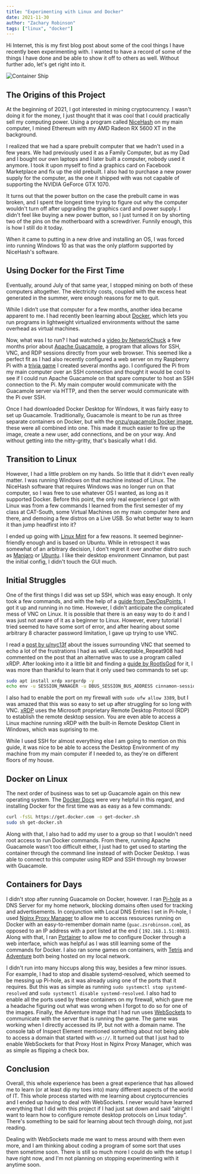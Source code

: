 ```yaml
---
title: "Experimenting with Linux and Docker"
date: 2021-11-30
author: "Zachary Robinson"
tags: ["linux", "docker"]
---
```


Hi Internet, this is my first blog post about some of the cool things I have recently been experimenting with. I wanted to have a record of some of the things I have done and be able to show it off to others as well. Without further ado, let's get right into it.

![Container Ship](https://zsrobinson.com/posts/experimenting-with-linux-and-docker/images/aerial-view-of-cargo-ship-large.jpg)

## The Origins of this Project

At the beginning of 2021, I got interested in mining cryptocurrency. I wasn't doing it for the money, I just thought that it was cool that I could practically sell my computing power. Using a program called [NiceHash](https://www.nicehash.com/) on my main computer, I mined Ethereum with my AMD Radeon RX 5600 XT in the background.

I realized that we had a spare prebuilt computer that we hadn't used in a few years. We had previously used it as a Family Computer, but as my Dad and I bought our own laptops and I later built a computer, nobody used it anymore. I took it upon myself to find a graphics card on Facebook Marketplace and fix up the old prebuilt. I also had to purchase a new power supply for the computer, as the one it shipped with was not capable of supporting the NVIDIA GeForce GTX 1070.

It turns out that the power button on the case the prebuilt came in was broken, and I spent the longest time trying to figure out why the computer wouldn't turn off after upgrading the graphics card and power supply. I didn't feel like buying a new power button, so I just turned it on by shorting two of the pins on the motherboard with a screwdriver. Funnily enough, this is how I still do it today.

When it came to putting in a new drive and installing an OS, I was forced into running Windows 10 as that was the only platform supported by NiceHash's software.

## Using Docker for the First Time

Eventually, around July of that same year, I stopped mining on both of these computers altogether. The electricity costs, coupled with the excess heat generated in the summer, were enough reasons for me to quit.

While I didn’t use that computer for a few months, another idea became apparent to me. I had recently been learning about [Docker](https://www.docker.com/), which lets you run programs in lightweight virtualized environments without the same overhead as virtual machines.

Now, what was I to run? I had watched a [video by NetworkChuck](https://youtu.be/gsvS2M5knOw) a few months prior about [Apache Guacamole](https://guacamole.apache.org/), a program that allows for SSH, VNC, and RDP sessions directly from your web browser. This seemed like a perfect fit as I had also recently configured a web server on my Raspberry Pi with a [trivia game](https://github.com/zsrobinson/trivia) I created several months ago. I configured the Pi from my main computer over an SSH connection and thought it would be cool to see if I could run Apache Guacamole on that spare computer to host an SSH connection to the Pi. My main computer would communicate with the Guacamole server via HTTP, and then the server would communicate with the Pi over SSH.

Once I had downloaded Docker Desktop for Windows, it was fairly easy to set up Guacamole. Traditionally, Guacamole is meant to be run as three separate containers on Docker, but with the [onzu/guacamole Docker image](https://hub.docker.com/r/oznu/guacamole), these were all combined into one. This made it much easier to fire up the image, create a new user, add connections, and be on your way. And without getting into the nitty-gritty, that's basically what I did.

## Transition to Linux

However, I had a little problem on my hands. So little that it didn't even really matter. I was running Windows on that machine instead of Linux. The NiceHash software that requires Windows was no longer run on that computer, so I was free to use whatever OS I wanted, as long as it supported Docker. Before this point, the only real experience I got with Linux was from a few commands I learned from the first semester of my class at CAT-South, some Virtual Machines on my main computer here and there, and demoing a few distros on a Live USB. So what better way to learn it than jump headfirst into it?

I ended up going with [Linux Mint](https://linuxmint.com/) for a few reasons. It seemed beginner-friendly enough and is based on Ubuntu. While in retrospect it was somewhat of an arbitrary decision, I don't regret it over another distro such as [Manjaro](https://manjaro.org/) or [Ubuntu](https://ubuntu.com/). I like their desktop environment Cinnamon, but past the initial config, I didn't touch the GUI much.

## Initial Struggles

One of the first things I did was set up SSH, which was easy enough. It only took a few commands, and with the help of a [guide from DevOpsPoints](https://devopspoints.com/linux-mint-accessing-your-system-via-ssh.html), I got it up and running in no time. However, I didn't anticipate the complicated mess of VNC on Linux. It is possible that there is an easy way to do it and I was just not aware of it as a beginner to Linux. However, every tutorial I tried seemed to have some sort of error, and after hearing about some arbitrary 8 character password limitation, I gave up trying to use VNC.

I read a [post by u/nyc13f](https://www.reddit.com/r/sysadmin/comments/q93l6f/why_is_headless_vnc_server_such_a_pain_to_setup/) about the issues surrounding VNC that seemed to echo a lot of the frustrations I had as well. u/Acceptable_Repeat908 had commented on the post that an alternative was to use a program called xRDP. After looking into it a little bit and finding a [guide by RootIsGod](https://www.rootisgod.com/2020/Using-RDP-With-Linux-Mint-20-Cinnamon/) for it, I was more than thankful to learn that it only used two commands to set up:

```bash
sudo apt install xrdp xorgxrdp -y
echo env -u SESSION_MANAGER -u DBUS_SESSION_BUS_ADDRESS cinnamon-session>~/.xsession
```

I also had to enable the port on my firewall with `sudo ufw allow 3389`, but I was amazed that this was so easy to set up after struggling for so long with VNC. [xRDP](http://xrdp.org/) uses the Microsoft proprietary Remote Desktop Protocol (RDP) to establish the remote desktop session. You are even able to access a Linux machine running xRDP with the built-in Remote Desktop Client in Windows, which was suprising to me.

While I used SSH for almost everything else I am going to mention on this guide, it was nice to be able to access the Desktop Environment of my machine from my main computer if I needed to, as they're on different floors of my house.

## Docker on Linux

The next order of business was to set up Guacamole again on this new operating system. The [Docker Docs](https://docs.docker.com/engine/install/debian/) were very helpful in this regard, and installing Docker for the first time was as easy as a few commands:

```bash
curl -fsSL https://get.docker.com -o get-docker.sh
sudo sh get-docker.sh
```

Along with that, I also had to add my user to a group so that I wouldn't need root access to run Docker commands. From there, running Apache Guacamole wasn't too difficult either, I just had to get used to starting the container through the command line instead of with Docker Desktop. I was able to connect to this computer using RDP and SSH through my browser with Guacamole.

## Containers for Days

I didn't stop after running Guacamole on Docker, however. I ran [Pi-hole](https://pi-hole.net/) as a DNS Server for my home network, blocking domains often used for tracking and advertisements. In conjunction with Local DNS Entries I set in Pi-hole, I used [Nginx Proxy Manager](https://nginxproxymanager.com/) to allow me to access resources running on Docker with an easy-to-remember domain name (`guac.zsrobinson.com`), as opposed to an IP address with a port listed at the end ( `192.168.1.51:8083`). Along with that, I ran [Portainer](https://www.portainer.io/) to allow me to configure Docker through a web interface, which was helpful as I was still learning some of the commands for Docker. I also ran some games on containers, with [Tetris](https://github.com/bsord/tetris) and [Adventure](https://github.com/ianblenke/docker-adventure) both being hosted on my local network.

I didn't run into many hiccups along this way, besides a few minor issues. For example, I had to stop and disable systemd-resolved, which seemed to be messing up Pi-hole, as it was already using one of the ports that it requires. But this was as simple as running `sudo systemctl stop systemd-resolved` and `sudo systemctl disable systemd-resolved`. I also had to enable all the ports used by these containers on my firewall, which gave me a headache figuring out what was wrong when I forgot to do so for one of the images. Finally, the Adventure image that I had run uses [WebSockets](https://en.wikipedia.org/wiki/WebSocket) to communicate with the server that is running the game. The game was working when I directly accessed its IP, but not with a domain name. The console tab of Inspect Element mentioned something about not being able to access a domain that started with `ws://`. It turned out that I just had to enable WebSockets for that Proxy Host in Nginx Proxy Manager, which was as simple as flipping a check box.

## Conclusion

Overall, this whole experience has been a great experience that has allowed me to learn (or at least dip my toes into) many different aspects of the world of IT. This whole process started with me learning about cryptocurrencies and I ended up having to deal with WebSockets. I never would have learned everything that I did with this project if I had just sat down and said "alright I want to learn how to configure remote desktop protocols on Linux today". There's something to be said for learning about tech through *doing*, not just reading.

Dealing with WebSockets made me want to mess around with them even more, and I am thinking about coding a program of some sort that uses them sometime soon. There is still so much more I could do with the setup I have right now, and I'm not planning on stopping experimenting with it anytime soon.
